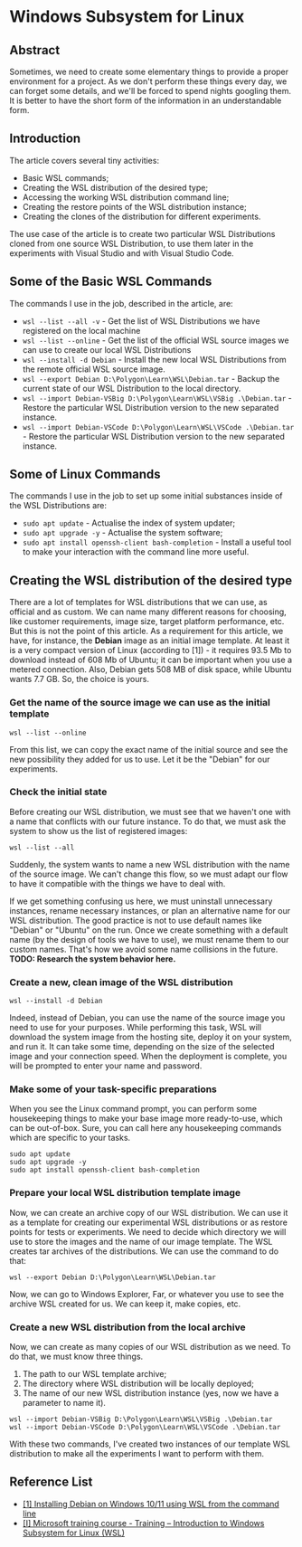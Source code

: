 # Windows Subsystem for Linux

## Abstract
Sometimes, we need to create some elementary things to provide a proper environment for a project. As we don't perform these things every day, we can forget some details, and we'll be forced to spend nights googling them. It is better to have the short form of the information in an understandable form.

## Introduction
The article covers several tiny activities:
- Basic WSL commands;
- Creating the WSL distribution of the desired type;
- Accessing the working WSL distribution command line;
- Creating the restore points of the WSL distribution instance;
- Creating the clones of the distribution for different experiments.

The use case of the article is to create two particular WSL Distributions cloned from one source WSL Distribution, to use them later in the experiments with Visual Studio and with Visual Studio Code.

## Some of the Basic WSL Commands
The commands I use in the job, described in the article, are:
- ```wsl --list --all -v``` - Get the list of WSL Distributions we have registered on the local machine
- ```wsl --list --online``` - Get the list of the official WSL source images we can use to create our local WSL Distributions
- ```wsl --install -d Debian``` - Install the new local WSL Distributions from the remote official WSL source image.
- ```wsl --export Debian D:\Polygon\Learn\WSL\Debian.tar``` - Backup the current state of our WSL Distribution to the local directory.
- ```wsl --import Debian-VSBig D:\Polygon\Learn\WSL\VSBig .\Debian.tar``` - Restore the particular WSL Distribution version to the new separated instance.
- ```wsl --import Debian-VSCode D:\Polygon\Learn\WSL\VSCode .\Debian.tar``` - Restore the particular WSL Distribution version to the new separated instance.

## Some of Linux Commands
The commands I use in the job to set up some initial substances inside of the WSL Distributions are:
- ```sudo apt update``` - Actualise the index of system updater;
- ```sudo apt upgrade -y``` - Actualise the system software;
- ```sudo apt install openssh-client bash-completion``` - Install a useful tool to make your interaction with the command line more useful.



## Creating the WSL distribution of the desired type
There are a lot of templates for WSL distributions that we can use, as official and as custom. We can name many different reasons for choosing, like customer requirements, image size, target platform performance, etc. But this is not the point of this article. As a requirement for this article, we have, for instance, the **Debian** image as an initial image template. At least it is a very compact version of Linux (according to [1]) - it requires 93.5 Mb to download instead of 608 Mb of Ubuntu; it can be important when you use a metered connection. Also, Debian gets 508 MB of disk space, while Ubuntu wants 7.7 GB. So, the choice is yours.

### Get the name of the source image we can use as the initial template
```
wsl --list --online
```
From this list, we can copy the exact name of the initial source and see the new possibility they added for us to use. Let it be the "Debian" for our experiments.


### Check the initial state
Before creating our WSL distribution, we must see that we haven't one with a name that conflicts with our future instance.
To do that, we must ask the system to show us the list of registered images:
```
wsl --list --all
```
Suddenly, the system wants to name a new WSL distribution with the name of the source image. We can't change this flow, so we must adapt our flow to have it compatible with the things we have to deal with.

If we get something confusing us here, we must uninstall unnecessary instances, rename necessary instances, or plan an alternative name for our WSL distribution. The good practice is not to use default names like "Debian" or "Ubuntu" on the run. Once we create something with a default name (by the design of tools we have to use), we must rename them to our custom names. That's how we avoid some name collisions in the future.
**TODO: Research the system behavior here.**

### Create a new, clean image of the WSL distribution
```
wsl --install -d Debian
```
Indeed, instead of Debian, you can use the name of the source image you need to use for your purposes.
While performing this task, WSL will download the system image from the hosting site, deploy it on your system, and run it. It can take some time, depending on the size of the selected image and your connection speed. When the deployment is complete, you will be prompted to enter your name and password.


### Make some of your task-specific preparations
When you see the Linux command prompt, you can perform some housekeeping things to make your base image more ready-to-use, which can be out-of-box. Sure, you can call here any housekeeping commands which are specific to your tasks.
```
sudo apt update
sudo apt upgrade -y
sudo apt install openssh-client bash-completion
```

### Prepare your local WSL distribution template image
Now, we can create an archive copy of our WSL distribution. We can use it as a template for creating our experimental WSL distributions or as restore points for tests or experiments. We need to decide which directory we will use to store the images and the name of our image template. The WSL creates tar archives of the distributions. We can use the command to do that:
```
wsl --export Debian D:\Polygon\Learn\WSL\Debian.tar
```
Now, we can go to Windows Explorer, Far, or whatever you use to see the archive WSL created for us. We can keep it, make copies, etc.


### Create a new WSL distribution from the local archive
Now, we can create as many copies of our WSL distribution as we need. To do that, we must know three things.
1. The path to our WSL template archive;
2. The directory where WSL distribution will be locally deployed;
3. The name of our new WSL distribution instance (yes, now we have a parameter to name it).

```
wsl --import Debian-VSBig D:\Polygon\Learn\WSL\VSBig .\Debian.tar
wsl --import Debian-VSCode D:\Polygon\Learn\WSL\VSCode .\Debian.tar
```

With these two commands, I've created two instances of our template WSL distribution to make all the experiments I want to perform with them.


## Reference List
- [[1] Installing Debian on Windows 10/11 using WSL from the command line](https://feriman.com/installing-debian-on-windows-1011-using-wsl-from-the-command-line/)
- [[I] Microsoft training course - Training – Introduction to Windows Subsystem for Linux (WSL)](https://learn.microsoft.com/en-us/training/modules/wsl-introduction)


